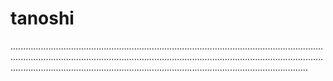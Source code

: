 # tanoshi
..............................................................................................................................................................................................................................................................................................................................................................................